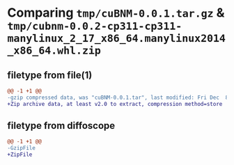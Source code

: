 # Comparing `tmp/cuBNM-0.0.1.tar.gz` & `tmp/cubnm-0.0.2-cp311-cp311-manylinux_2_17_x86_64.manylinux2014_x86_64.whl.zip`

## filetype from file(1)

```diff
@@ -1 +1 @@
-gzip compressed data, was "cuBNM-0.0.1.tar", last modified: Fri Dec  8 17:00:38 2023, max compression
+Zip archive data, at least v2.0 to extract, compression method=store
```

## filetype from diffoscope

```diff
@@ -1 +1 @@
-GzipFile
+ZipFile
```

